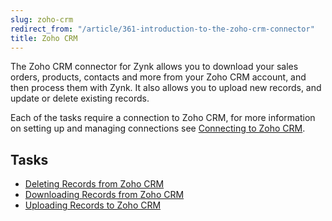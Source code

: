 ```yaml
---
slug: zoho-crm
redirect_from: "/article/361-introduction-to-the-zoho-crm-connector"
title: Zoho CRM
---
```

The Zoho CRM connector for Zynk allows you to download your sales orders, products, contacts and more from your Zoho CRM account, and then process them with Zynk. It also allows you to upload new records, and update or delete existing records.

Each of the tasks require a connection to Zoho CRM, for more  information on setting up and managing connections see [Connecting to Zoho CRM](connecting-to-zoho-crm).

## Tasks

 * [Deleting Records from Zoho CRM](deleting-records-from-zoho-crm)
 * [Downloading Records from Zoho CRM](downloading-records-from-zoho-crm)
 * [Uploading Records to Zoho CRM](uploading-records-to-zoho-crm)